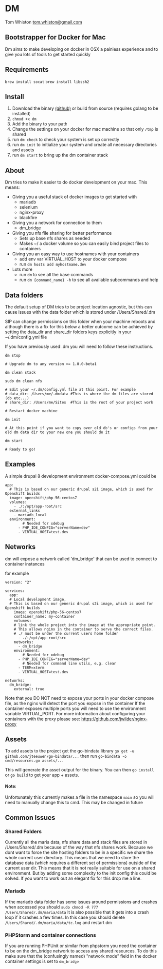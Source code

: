 # DM
Tom Whiston <tom.whiston@gmail.com>

## Bootstrapper for Docker for Mac
Dm aims to make developing on docker in OSX a painless experience and to give you lots of tools to get started quickly

## Requirements

`brew install socat`
`brew install libssh2`

## Install

1. Download the binary [(github)](https://github.com/twhiston/dm/releases/) or build from source (requires golang to be installed)
2. `chmod +x dm`
3. Add the binary to your path
4. Change the settings on your docker for mac machine so that only `/tmp` is shared
5. run `dm check` to check your system is set up correctly
6. run `dm init` to initialize your system and create all necessary directories and assets
7. run `dm start` to bring up the dm container stack

## About

Dm tries to make it easier to do docker development on your mac. This means:
- Giving you a useful stack of docker images to get started with
    - mariadb
    - selenium
    - nginx-proxy
    - blackfire
- Giving you a network for connection to them
    - dm_bridge
- Giving you nfs file sharing for better performance
    - Sets up base nfs shares as needed
    - Makes ~/ a docker volume so you can easily bind project files to containers
- Giving you an easy way to use hostnames with your containers
    - add env var VIRTUAL_HOST to your docker compose
    - run `dm hosts add myhostname.dev`
- Lots more
    - run `dm` to see all the base commands
    - run `dm {command_name} -h` to see all available subcommands and help


## Data folders

The default setup of DM tries to be project location agnostic, but this can cause issues with the data folder which is stored under /Users/Shared/.dm

SIP can change permissions on this folder when your machine reboots and although there is a fix for this below a better outcome can be achieved by setting the data_dir and share_dir folders keys explicitly in your ~/.dm/config.yml file

If you have previously used .dm you will need to follow these instructions.

```
dm stop

# Upgrade dm to any version >= 1.0.0-beta1

dm clean stack

sudo dm clean nfs

# Edit your ~/.dm/config.yml file at this point. For example
# data_dir: /Users/me/.dmdata #This is where the dm files are stored (db etc...)
# share_dir: /Users/me/Sites  #This is the root of your project work

# Restart docker machine

dm init

# At this point if you want to copy over old db's or configs from your old dm data dir to your new one you should do it

dm start

# Ready to go!

```


## Examples

A simple drupal 8 development environment docker-compose.yml could be
```
app:
  # This is based on our generic drupal s2i image, which is used for Openshift builds
  image: openshift/php-56-centos7
  volumes:
    - ./:/opt/app-root/src
  external_links
    - mariadb_local
  environment:
        # Needed for xdebug
      - PHP_IDE_CONFIG="serverName=dev"
      - VIRTUAL_HOST=test.dev
```

## Networks

dm will expose a network called 'dm_bridge' that can be used to connect to container instances

for example

```
version: "2"

services:
  app:
  # Local development image,
  # This is based on our generic drupal s2i image, which is used for Openshift builds
    image: openshift/php-56-centos7
    container_name: my-container
    volumes:
    # link the whole project into the image at the appropriate point.
    # This allows nginx in the container to serve the correct files.
    # ./ must be under the current users home folder
      - ./:/opt/app-root/src
    networks:
      - dm_bridge
    environment:
        # Needed for xdebug
      - PHP_IDE_CONFIG="serverName=dev"
        # Needed for command line utils, e.g. clear
      - TERM=xterm
      - VIRTUAL_HOST=test.dev

networks:
  dm_bridge:
    external: true
 ```

Note that you DO NOT need to expose your ports in your docker compose file, as the nginx will detect the port you expose in the container
If the container exposes multiple ports you will need to use the environment variable VIRTUAL_PORT.
For more information about configuring your containers with the proxy please see: https://github.com/jwilder/nginx-proxy

## Assets

To add assets to the project get the go-bindata library
`go get -u github.com/jteeuwen/go-bindata/...`
then run
`go-bindata -o cmd/resources.go assets/...`

This will generate the asset output for the binary. You can then `go install` or `go build` to get your app + assets.

#### Note:
Unfortunately this currently makes a file in the namespace `main` so you will need to manually change this to cmd. This may be changed in future


## Common Issues

### Shared Folders

Currently all the maria data, nfs share data and stack files are stored in /Users/Shared/.dm because of the way that nfs shares work.
Because we dont want to force the site hosting folders to be in a specific we share the whole current user directory.
This means that we need to store the database data (which requires a different set of permissions) outside of the current user dir.
This means that it is not really suitable for use on a shared environment. But by adding some complexity to the init config this could be solved.
If you want to work out an elegant fix for this drop me a line.

### Mariadb

If the mariadb data folder has some issues around permissions and crashes when accessed you should `sudo chmod -R 777 /Users/Shared/.dm/maria/data`
It is also possible that it gets into a crash loop if it crashes a few times. In this case you should delete `/Users/Shared/.dm/maria/data/tc.log` and restart dm

### PHPStorm and container connections

If you are running PHPUnit or similar from phpstorm you need the container to be on the dm_bridge network to access any shared resources.
To do this make sure that the (confusingly named) "network mode" field in the docker container settings is set to `dm_bridge`